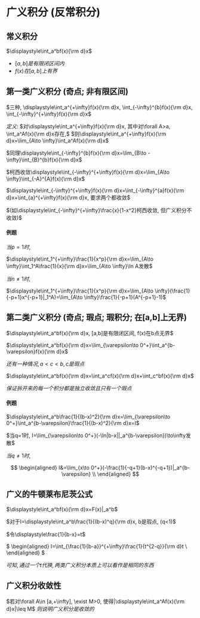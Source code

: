 # 广义积分 (反常积分)

## 常义积分

$\displaystyle\int_a^bf(x){\rm d}x$

* $[a,b]是有限闭区间内$
* $f(x)在[a,b]上有界$


## 第一类广义积分 (奇点; 非有限区间)

$三种, \displaystyle\int_a^{+\infty}f(x){\rm d}x, \int_{-\infty}^{b}f(x){\rm d}x, \int_{-\infty}^{+\infty}f(x){\rm d}x$

$定义:$
$对\displaystyle\int_a^{+\infty}f(x){\rm d}x, 其中对\forall A>a, \int_a^Af(x){\rm d}x存在,$
$则\displaystyle\int_a^{+\infty}f(x){\rm d}x=\lim_{A\to \infty}\int_a^Af(x){\rm d}x$

$同理\displaystyle\int_{-\infty}^{b}f(x){\rm d}x=\lim_{B\to -\infty}\int_{B}^{b}f(x){\rm d}x$

$柯西收敛\displaystyle\int_{-\infty}^{+\infty}f(x){\rm d}x=\lim_{A\to \infty}\int_{-A}^{A}f(x){\rm d}x$

$\displaystyle\int_{-\infty}^{+\infty}f(x){\rm d}x=\int_{-\infty}^{a}f(x){\rm d}x+\int_{a}^{+\infty}f(x){\rm d}x, 要求两个都收敛$

$(如\displaystyle\int_{-\infty}^{+\infty}\frac{x}{1-x^2}柯西收敛, 但广义积分不收敛)$

#### 例题

$当p=1时,$

$\displaystyle\int_1^{+\infty}\frac{1}{x^p}{\rm d}x=\lim_{A\to \infty}\int_1^A\frac{1}{x}{\rm d}x=\lim_{A\to \infty}\ln A发散$

$当n\neq 1时,$

$\displaystyle\int_1^{+\infty}\frac{1}{x^p}{\rm d}x=\lim_{A\to \infty}(\frac{1}{-p+1}x^{-p+1}|_1^A)=\lim_{A\to \infty}\frac{1}{-p+1}(A^{-p+1}-1)$


## 第二类广义积分 (奇点; 瑕点; 瑕积分; 在[a,b]上无界)

$\displaystyle\int_a^bf(x){\rm d}x, [a,b]是有限闭区间, f(x)在b点无界$

$\displaystyle\int_a^bf(x){\rm d}x=\lim_{\varepsilon\to 0^+}\int_a^{b-\varepsilon}f(x){\rm d}x$

$还有一种情况, a<c<b, c是瑕点$

$\displaystyle\int_a^bf(x){\rm d}x=\int_a^cf(x){\rm d}x+\int_c^bf(x){\rm d}x$

$保证拆开来的每一个积分都是独立收敛且只有一个瑕点$

#### 例题

$\displaystyle\int_a^b\frac{1}{(b-x)^2}{\rm d}x=\lim_{\varepsilon\to 0^+}\int_a^{b-\varepsilon}\frac{1}{(b-x)^2}{\rm d}x=I$

$当q=1时, I=\lim_{\varepsilon\to 0^+}(-\ln|b-x||_a^{b-\varepsilon})\to\infty发散$

$当q\neq 1时,$

$$
\begin{aligned}
I&=\lim_{x\to 0^+}(-\frac{1}{-q+1}(b-x)^{-q+1})|_a^{b-\varepsilon} \\
\end{aligned}
$$

## 广义的牛顿莱布尼茨公式

$\displaystyle\int_a^bf(x){\rm d}x=F(x)|_a^b$

$对于I=\displaystyle\int_a^b\frac{1}{(b-x)^q}{\rm d}x, b是瑕点, (q<1)$

$令\displaystyle\frac{1}{b-x}=t$

$
\begin{aligned}
I=\int_{\frac{1}{b-a}}^{+\infty}\frac{1}{t^{2-q}}{\rm d}t \\
\end{aligned}
$

$可知, 通过一个t代换, 两类广义积分本质上可以看作是相同的东西$


## 广义积分收敛性

$若对\forall A\in [a,+\infty], \exist M>0, 使得|\displaystyle\int_a^Af(x){\rm d}x|\leq M$
$则说明广义积分是收敛的$

